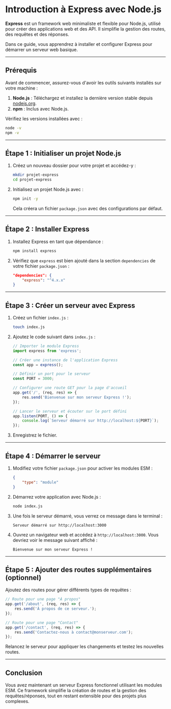 # Introduction à Express avec Node.js

**Express** est un framework web minimaliste et flexible pour Node.js, utilisé pour créer des applications web et des API. Il simplifie la gestion des routes, des requêtes et des réponses.

Dans ce guide, vous apprendrez à installer et configurer Express pour démarrer un serveur web basique.

---

## Prérequis

Avant de commencer, assurez-vous d'avoir les outils suivants installés sur votre machine :

1. **Node.js** : Téléchargez et installez la dernière version stable depuis [nodejs.org](https://nodejs.org/).
2. **npm** : Inclus avec Node.js.

Vérifiez les versions installées avec :

```bash
node -v
npm -v
```

---

## Étape 1 : Initialiser un projet Node.js

1. Créez un nouveau dossier pour votre projet et accédez-y :

   ```bash
   mkdir projet-express
   cd projet-express
   ```

2. Initialisez un projet Node.js avec :

   ```bash
   npm init -y
   ```

   Cela créera un fichier `package.json` avec des configurations par défaut.

---

## Étape 2 : Installer Express

1. Installez Express en tant que dépendance :

   ```bash
   npm install express
   ```

2. Vérifiez que `express` est bien ajouté dans la section `dependencies` de votre fichier `package.json` :

   ```json
   "dependencies": {
       "express": "^4.x.x"
   }
   ```

---

## Étape 3 : Créer un serveur avec Express

1. Créez un fichier `index.js` :

   ```bash
   touch index.js
   ```

2. Ajoutez le code suivant dans `index.js` :

   ```javascript
   // Importer le module Express
   import express from 'express';

   // Créer une instance de l'application Express
   const app = express();

   // Définir un port pour le serveur
   const PORT = 3000;

   // Configurer une route GET pour la page d'accueil
   app.get('/', (req, res) => {
       res.send('Bienvenue sur mon serveur Express !');
   });

   // Lancer le serveur et écouter sur le port défini
   app.listen(PORT, () => {
       console.log(`Serveur démarré sur http://localhost:${PORT}`);
   });
   ```

3. Enregistrez le fichier.

---

## Étape 4 : Démarrer le serveur

1. Modifiez votre fichier `package.json` pour activer les modules ESM :

   ```json
   {
       "type": "module"
   }
   ```

2. Démarrez votre application avec Node.js :

   ```bash
   node index.js
   ```

3. Une fois le serveur démarré, vous verrez ce message dans le terminal :

   ```
   Serveur démarré sur http://localhost:3000
   ```

4. Ouvrez un navigateur web et accédez à `http://localhost:3000`. Vous devriez voir le message suivant affiché :

   ```
   Bienvenue sur mon serveur Express !
   ```

---

## Étape 5 : Ajouter des routes supplémentaires (optionnel)

Ajoutez des routes pour gérer différents types de requêtes :

```javascript
// Route pour une page "À propos"
app.get('/about', (req, res) => {
    res.send('À propos de ce serveur.');
});

// Route pour une page "Contact"
app.get('/contact', (req, res) => {
    res.send('Contactez-nous à contact@monserveur.com');
});
```

Relancez le serveur pour appliquer les changements et testez les nouvelles routes.

---

## Conclusion

Vous avez maintenant un serveur Express fonctionnel utilisant les modules ESM. Ce framework simplifie la création de routes et la gestion des requêtes/réponses, tout en restant extensible pour des projets plus complexes.
